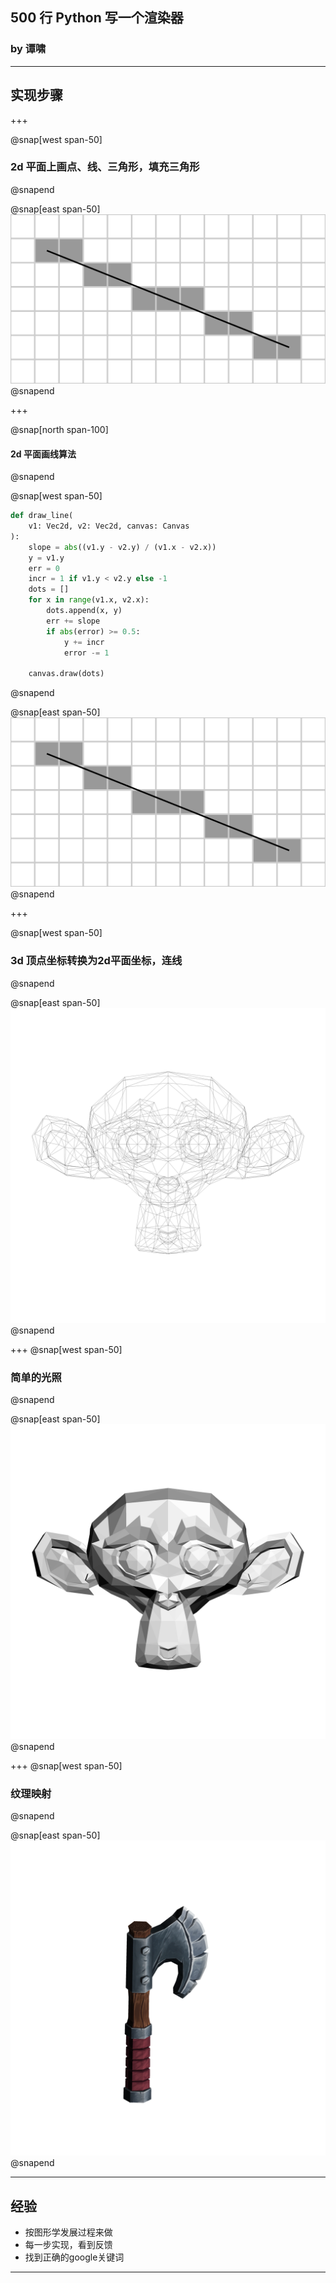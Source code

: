 ## 500 行 Python 写一个渲染器

### by 谭啸

---

## 实现步骤

+++

@snap[west span-50]
### 2d 平面上画点、线、三角形，填充三角形
@snapend

@snap[east span-50]
![](bresenham.png)
@snapend


+++

@snap[north span-100]
#### 2d 平面画线算法
@snapend

@snap[west span-50]
```python
def draw_line(
    v1: Vec2d, v2: Vec2d, canvas: Canvas
):
    slope = abs((v1.y - v2.y) / (v1.x - v2.x))
    y = v1.y
    err = 0
    incr = 1 if v1.y < v2.y else -1
    dots = []
    for x in range(v1.x, v2.x):
        dots.append(x, y)
        err += slope
        if abs(error) >= 0.5:
            y += incr
            error -= 1

    canvas.draw(dots)
```
@snapend

@snap[east span-50]
![](bresenham.png)
@snapend

+++

@snap[west span-50]
### 3d 顶点坐标转换为2d平面坐标，连线
@snapend



@snap[east span-50]
![](monkey_wireframe.png)
@snapend

+++
@snap[west span-50]
### 简单的光照
@snapend


@snap[east span-50]
![](monkey_zbuffer.png)
@snapend


+++
@snap[west span-50]
### 纹理映射
@snapend

@snap[east span-50]
![](axe.png)
@snapend

---

## 经验

* 按图形学发展过程来做
* 每一步实现，看到反馈
* 找到正确的google关键词

---
